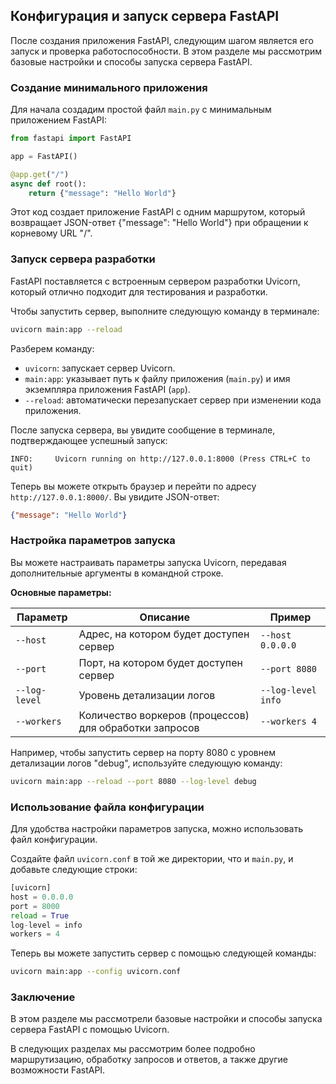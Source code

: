 ## Конфигурация и запуск сервера FastAPI

После создания приложения FastAPI, следующим шагом является его запуск и проверка работоспособности. В этом разделе мы рассмотрим базовые настройки и способы запуска сервера FastAPI.

### Создание минимального приложения

Для начала создадим простой файл `main.py` с минимальным приложением FastAPI:

```python
from fastapi import FastAPI

app = FastAPI()

@app.get("/")
async def root():
    return {"message": "Hello World"}
```

Этот код создает приложение FastAPI с одним маршрутом, который возвращает JSON-ответ {"message": "Hello World"} при обращении к корневому URL "/".

### Запуск сервера разработки

FastAPI поставляется с встроенным сервером разработки Uvicorn, который отлично подходит для тестирования и разработки. 

Чтобы запустить сервер, выполните следующую команду в терминале:

```bash
uvicorn main:app --reload
```

Разберем команду:

* `uvicorn`:  запускает сервер Uvicorn.
* `main:app`: указывает путь к файлу приложения (`main.py`) и имя экземпляра приложения FastAPI (`app`).
* `--reload`:  автоматически перезапускает сервер при изменении кода приложения.

После запуска сервера, вы увидите сообщение в терминале, подтверждающее успешный запуск:

```
INFO:     Uvicorn running on http://127.0.0.1:8000 (Press CTRL+C to quit)
```

Теперь вы можете открыть браузер и перейти по адресу `http://127.0.0.1:8000/`. Вы увидите JSON-ответ:

```json
{"message": "Hello World"}
```

### Настройка параметров запуска

Вы можете настраивать параметры запуска Uvicorn, передавая дополнительные аргументы в командной строке. 

**Основные параметры:**

| Параметр         | Описание                                      | Пример                        |
|------------------|-------------------------------------------------|-----------------------------|
| `--host`         | Адрес, на котором будет доступен сервер        | `--host 0.0.0.0`            |
| `--port`         | Порт, на котором будет доступен сервер        | `--port 8080`               |
| `--log-level`    | Уровень детализации логов                     | `--log-level info`           |
| `--workers`      | Количество воркеров (процессов) для обработки запросов | `--workers 4`             |

Например, чтобы запустить сервер на порту 8080 с уровнем детализации логов "debug", используйте следующую команду:

```bash
uvicorn main:app --reload --port 8080 --log-level debug 
```

### Использование файла конфигурации

Для удобства настройки параметров запуска, можно использовать файл конфигурации. 

Создайте файл `uvicorn.conf` в той же директории, что и `main.py`, и добавьте следующие строки:

```python
[uvicorn]
host = 0.0.0.0
port = 8000
reload = True
log-level = info
workers = 4
```

Теперь вы можете запустить сервер с помощью следующей команды:

```bash
uvicorn main:app --config uvicorn.conf
```

### Заключение

В этом разделе мы рассмотрели базовые настройки и способы запуска сервера FastAPI с помощью Uvicorn. 

В следующих разделах мы рассмотрим более подробно маршрутизацию, обработку запросов и ответов, а также другие возможности FastAPI.
